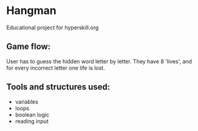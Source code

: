 # Hangman
Educational project for hyperskill.org

## Game flow:
User has to guess the hidden word letter by letter. They have 8 'lives', and for every incorrect letter one life is lost.

## Tools and structures used:
- variables
- loops
- boolean logic
- reading input
